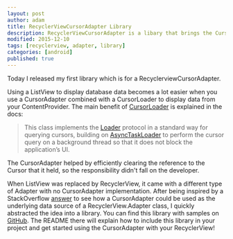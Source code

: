 ```yaml
---
layout: post
author: adam
title: RecyclerViewCursorAdapter Library
description: RecyclerViewCursorAdapter is a libary that brings the CursorAdapter to the Recyclerview.
modified: 2015-12-10
tags: [recyclerview, adapter, library]
categories: [android]
published: true
---
```


Today I released my first library which is for a RecyclerviewCursorAdapter.

Using a ListView to display database data becomes a lot easier when you use a CursorAdapter combined with a CursorLoader to display data from your ContentProvider. The main benefit of [CursorLoader](http://developer.android.com/intl/pt-br/reference/android/content/CursorLoader.html) is explained in the docs:

<!--more-->

> This class implements the [Loader](http://developer.android.com/intl/pt-br/reference/android/content/Loader.html) protocol in a standard way for querying cursors, building on [AsyncTaskLoader](http://developer.android.com/reference/android/content/AsyncTaskLoader.html) to perform the cursor query on a background thread so that it does not block the application’s UI.

The CursorAdapter helped by efficiently clearing the reference to the Cursor that it held, so the responsibility didn't fall on the developer.

When ListView was replaced by RecyclerView, it came with a different type of Adapter with no CursorAdapter implementation. After being inspired by a StackOverflow [answer](http://stackoverflow.com/a/27732748/3131147) to see how a CursorAdapter could be used as the underlying data source of a RecyclerView.Adapter class, I quickly abstracted the idea into a library. You can find this library with samples on [GitHub](https://github.com/androidessence/RecyclerViewCursorAdapter). The README there will explain how to include this library in your project and get started using the CursorAdapter with your RecyclerView!